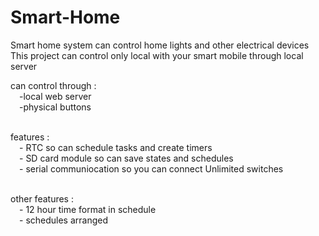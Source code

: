 # Smart-Home
Smart home system can control home lights and other electrical devices<br>
This project can control only local with your smart mobile through local server


can control through :<br>
 	&emsp;-local web server<br>
	&emsp;-physical buttons<br><br>
  
features : <br>
	&emsp;- RTC so can schedule tasks and create timers<br>
	&emsp;- SD card module so can save states and schedules<br>
	&emsp;- serial communiocation so you can connect Unlimited switches<br><br>

other features :<br>
	&emsp;- 12 hour time format in schedule<br>
	&emsp;- schedules arranged<br>
